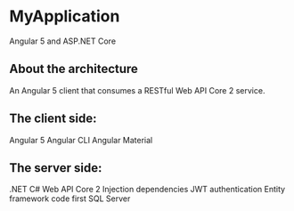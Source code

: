 # MyApplication

Angular 5 and ASP.NET Core

## About the architecture
An Angular 5 client that consumes a RESTful Web API Core 2 service.

## The client side:

Angular 5
Angular CLI
Angular Material

## The server side:

.NET C# Web API Core 2
Injection dependencies
JWT authentication
Entity framework code first
SQL Server